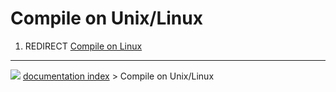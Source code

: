 # Compile on Unix/Linux
1.  REDIRECT [Compile on Linux](Compile_on_Linux.md)



---
![](images/Button_right.svg) [documentation index](../README.md) > Compile on Unix/Linux
